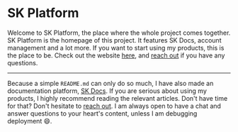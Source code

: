 # SK Platform

Welcome to SK Platform, the place where the whole project comes together. SK Platform is the homepage of this project. It features SK Docs, account management and a lot more. If you want to start using my products, this is the place to be. Check out the website [here](https://platform.stefankruik.com), and [reach out](https://platform.stefankruik.com/documentation/read/Doc/Community/Support) if you have any questions.

---

Because a simple `README.md` can only do so much, I have also made an documentation platform, [SK Docs](https://platform.stefankruik.com/documentation). If you are serious about using my products, I highly recommend reading the relevant articles. Don't have time for that? Don't hesitate to [reach out](https://platform.stefankruik.com/documentation/read/Doc/Community/Support). I am always open to have a chat and answer questions to your heart's content, unless I am debugging deployment 😄.
